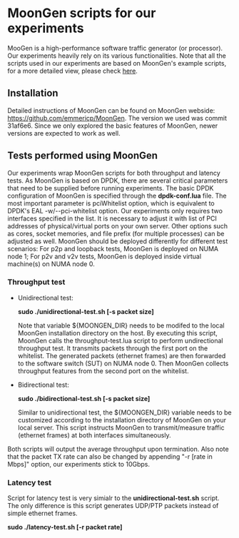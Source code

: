 # MoonGen scripts for our experiments
MooGen is a high-performance software traffic generator (or processor). Our experiments heavily rely on its various functionalities. Note that all the scripts used in our experiments are based on MoonGen's example scripts, for a more detailed view, please check [here](https://github.com/emmericp/MoonGen/tree/master/examples).  

## Installation
Detailed instructions of MoonGen can be found on MoonGen webside: https://github.com/emmericp/MoonGen. The version we used was commit 31af6e6. Since we only explored the basic features of MoonGen, newer versions are expected to work as well.

## Tests performed using MoonGen
Our experiments wrap MoonGen scripts for both throughput and latency tests. As MoonGen is based on DPDK, there are several critical parameters that need to be supplied before running experiments. The basic DPDK configuration of MoonGen is specified through the **dpdk-conf.lua** file. The most important parameter is pciWhitelist option, which is equivalent to DPDK's EAL -w/--pci-whitelist option. Our experiments only requires two interfaces specified in the list. It is necessary to adjust it with list of PCI addresses of physical/virtual ports on your own server. Other options such as cores, socket memories, and file prefix (for multiple processes) can be adjusted as well.
MoonGen should be deployed differently for different test scenarios: For p2p and loopback tests, MoonGen is deployed on NUMA node 1; For p2v and v2v tests, MoonGen is deployed inside virtual machine(s) on NUMA node 0.

### Throughput test
* Unidirectional test:

  **sudo ./unidirectional-test.sh [-s packet size]**

  Note that variable ${MOONGEN_DIR} needs to be modifed to the local MoonGen installation directory on the host. By executing this script, MoonGen calls the throughput-test.lua script to perform undirectional throughput test. It transmits packets through the first port on the whitelist. The generated packets (ethernet frames) are then forwarded to the software switch (SUT) on NUMA node 0. Then MoonGen collects throughput features from the second port on the whitelist. 
  
* Bidirectional test: 

  **sudo ./bidirectional-test.sh [-s packet size]**
  
  Similar to unidirectional test, the ${MOONGEN_DIR} variable needs to be customized according to the installation directory of MoonGen on your local server. This script instructs MoonGen to transmit/measure traffic (ethernet frames) at both interfaces simultaneously. 

Both scripts will output the average throughput upon termination. Also note that the packet TX rate can also be changed by appending "-r [rate in Mbps]" option, our experiments stick to 10Gbps. 

### Latency test
Script for latency test is very simialr to the **unidirectional-test.sh** script. The only difference is this script generates UDP/PTP packets instead of simple ethernet frames. 

   **sudo ./latency-test.sh [-r packet rate]**

